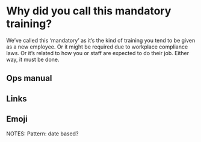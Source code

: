 # Why did you call this mandatory training?

We’ve called this ‘mandatory’ as it’s the kind of training you tend to be given as a new employee. Or it might be required due to workplace compliance laws. Or it’s related to how you or staff are expected to do their job. Either way, it must be done.

## Ops manual

## Links

## Emoji

NOTES:
Pattern: date based?

